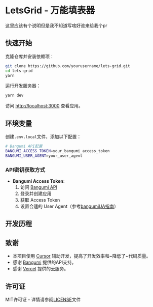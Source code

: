 # LetsGrid - 万能填表器

这里应该有个说明但是我不知道写啥好谁来给我个pr

## 快速开始

克隆仓库并安装依赖项：

```bash
git clone https://github.com/yourusername/lets-grid.git
cd lets-grid
yarn
```

运行开发服务器：

```bash
yarn dev
```

访问 [http://localhost:3000](http://localhost:3000) 查看应用。

## 环境变量

创建`.env.local`文件，添加以下配置：

```bash
# Bangumi API配置
BANGUMI_ACCESS_TOKEN=your_bangumi_access_token
BANGUMI_USER_AGENT=your_user_agent
```

### API密钥获取方式

- **Bangumi Access Token**:
  1. 访问 [Bangumi API](https://bangumi.github.io/api/#/%E6%9D%A1%E7%9B%AE/getCalendar)
  2. 登录并创建应用
  3. 获取 Access Token
  4. 设置合适的 User Agent（参考[bangumiUA指南](https://github.com/bangumi/api/blob/master/docs-raw/user%20agent.md)）

## 开发历程


## 致谢

- 本项目使用 [Cursor](https://cursor.sh/) 辅助开发，提高了开发效率和~降低了~代码质量。
- 感谢 [Bangumi](https://bgm.tv/) 提供的API支持。
- 感谢 [Vercel](https://vercel.com/) 提供的云服务。

## 许可证

MIT许可证 - 详情请参阅[LICENSE](LICENSE)文件
